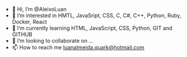 - 👋 Hi, I’m @AleixoLuan
- 👀 I’m interested in HMTL, JavaSript, CSS, C, C#, C++, Python, Ruby, Docker, React
- 🌱 I’m currently learning HTML, JavaScript, CSS, Python, GIT and GITHUB
- 💞️ I’m looking to collaborate on ...
- 📫 How to reach me luanalmeida.quark@hotmail.com

<!---
AleixoLuan/AleixoLuan is a ✨ special ✨ repository because its `README.md` (this file) appears on your GitHub profile.
You can click the Preview link to take a look at your changes.
--->
